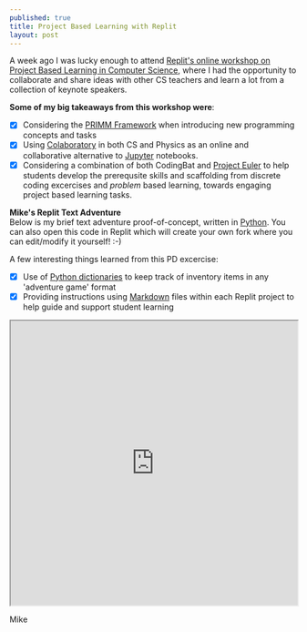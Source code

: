 ```yaml
---
published: true
title: Project Based Learning with Replit
layout: post
---
```


A week ago I was lucky enough to attend [Replit's online workshop on Project Based Learning in Computer Science](https://www.eventbrite.com/e/replit-professional-development-project-based-learning-tickets-153561997067), where I had the opportunity to collaborate and share ideas with other CS teachers and learn a lot from a collection of keynote speakers.

**Some of my big takeaways from this workshop were**:  
- [x] Considering the [PRIMM Framework](https://primmportal.com/) when introducing new programming concepts and tasks
- [x] Using [Colaboratory](https://colab.research.google.com/notebooks/) in both CS and Physics as an online and collaborative alternative to [Jupyter](https://jupyter.org/) notebooks.
- [x] Considering a combination of both CodingBat and [Project Euler](https://projecteuler.net/) to help students develop the prerequsite skills and scaffolding from discrete coding excercises and *problem* based learning, towards engaging project based learning tasks.

**Mike's Replit Text Adventure**  
Below is my brief text adventure proof-of-concept, written in [Python](www.python.org). You can also open this code in Replit which will create your own fork where you can edit/modify it yourself! :-)

A few interesting things learned from this PD excercise:
- [x] Use of [Python dictionaries](https://www.w3schools.com/python/python_dictionaries.asp) to keep track of inventory items in any 'adventure game' format
- [x] Providing instructions using [Markdown](https://www.markdownguide.org/) files within each Replit project to help guide and support student learning

<iframe frameborder="1" width="100%" height="500px" src="https://replit.com/@PDJuly2021/Input-Loop-Adventure09Project-Text-Based-Adventu-mpoirier?lite=true"></iframe>

Mike